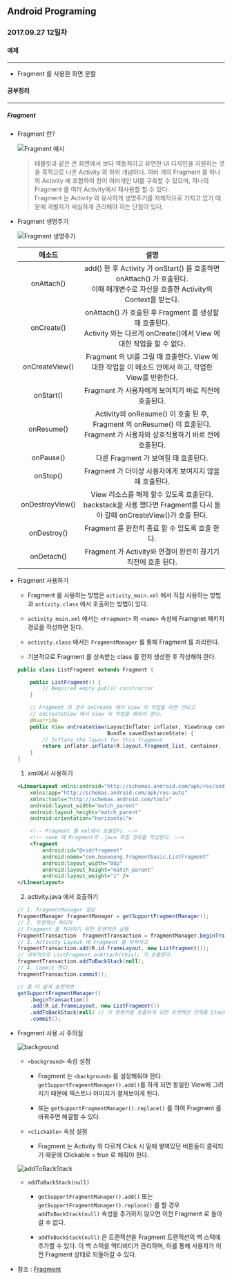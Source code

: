 Android Programing
----------------------------------------------------
### 2017.09.27 12일차

#### 예제
____________________________________________________

- Fragment 를 사용한 화면 분할

#### 공부정리
____________________________________________________

##### __Fragment__

- Fragment 란?

  ![Fragment 예시](https://github.com/Hooooong/DAY18_Fragment/blob/master/image/fragments.png)

  > 태블릿과 같은 큰 화면에서 보다 역동적이고 유연한 UI 디자인을 지원하는 것을 목적으로 나온 Activity 의 하위 개념이다. 여러 개의 Fragment 를 하나의 Activity 에 조합하여 창이 여러개인 UI를 구축할 수 있으며, 하나의 Fragment 를 여러 Activity에서 재사용할 할 수 있다.<br>
  > Fragment 는 Activity 와 유사하게 생명주기를 자체적으로 가지고 있기 때문에 개발자가 세심하게 관리해야 하는 단점이 있다.

- Fragment 생명주기

  ![Fragment 생명주기](https://github.com/Hooooong/DAY18_Fragment/blob/master/image/fragment_lifecycle.png)

  메소드 | 설명
  :----: | :----:
  onAttach() | add() 한 후 Activity 가 onStart() 를 호출하면 onAttach() 가 호출된다.<br>이때 매개변수로 자신을 호출한 Activity의 Context를 받는다.
  onCreate() | onAttach() 가 호출된 후 Fragment 를 생성할 때 호출된다. <br>Activity 와는 다르게 onCreate()에서 View 에 대한 작업을 할 수 없다.
  onCreateView() | Fragment 의 UI를 그릴 때 호출한다. View 에 대한 작업을 이 메소드 안에서 하고, 작업한 View를 반환한다.
  onStart() | Fragment 가 사용자에게 보여지기 바로 직전에 호출된다.
  onResume() | Activity의 onResume() 이 호출 된 후, Fragment 의 onResume() 이 호출된다.<br>Fragment 가 사용자와 상호작용하기 바로 전에 호출된다.
  onPause() | 다른 Fragment 가 보여질 때 호출된다.
  onStop() | Fragment 가 더이상 사용자에게 보여지지 않을 때 호출된다.
  onDestroyView() | View 리소스를 해제 할수 있도록 호출된다.<br>backstack을 사용 했다면 Fragment를 다시 돌아 갈때 onCreateView()가 호출 된다.
  onDestroy() | Fragment 를 완전히 종료 할 수 있도록 호출 한다.
  onDetach() | Fragment 가 Activity와 연결이 완전히 끊기기 직전에 호출 된다.

- Fragment 사용하기

  - Fragment 를 사용하는 방법은 `activity_main.xml` 에서 직접 사용하는 방법과 `activity.class` 에서 호출하는 방법이 있다.

  - `activity_main.xml` 에서는 `<Fragment>` 의 `<name>` 속성에 Framgnet 패키지 경로를 작성하면 된다.

  - `activity.class` 에서는 `FragmentManager` 를 통해 Fragment 를 처리한다.

  - 기본적으로 Fragment 를 상속받는 class 를 먼저 생성한 후 작성해야 한다.

  ```java
  public class ListFragment extends Fragment {

      public ListFragment() {
          // Required empty public constructor
      }

      // Fragment 의 경우 onCreate 에서 View 의 작업을 하면 안되고
      // onCreateView 에서 View 의 작업을 해줘야 한다.
      @Override
      public View onCreateView(LayoutInflater inflater, ViewGroup container,
                               Bundle savedInstanceState) {
          // Inflate the layout for this fragment
          return inflater.inflate(R.layout.fragment_list, container, false);
      }
  }
  ```

  1. xml에서 사용하기

  ```xml
  <LinearLayout xmlns:android="http://schemas.android.com/apk/res/android"
      xmlns:app="http://schemas.android.com/apk/res-auto"
      xmlns:tools="http://schemas.android.com/tools"
      android:layout_width="match_parent"
      android:layout_height="match_parent"
      android:orientation="horizontal">

      <!-- Fragment 를 xml에서 호출한다. -->
      <!-- name 에 Fragment의 .java 파일 경로를 작성한다. -->
      <fragment
          android:id="@+id/fragment"
          android:name="com.hooooong.fragmentbasic.ListFragment"
          android:layout_width="0dp"
          android:layout_height="match_parent"
          android:layout_weight="1" />
  </LinearLayout>
  ```

  2. activity.java 에서 호출하기

    ```java
    // 1. FragmentManager 생성
    FragmentManager fragmentManager = getSupportFragmentManager();
    // 2. 트랜잭션 처리자
    // Fragment 를 처리하기 위한 트렌잭션 실행
    FragmentTransaction  fragmentTransaction = fragmentManager.beginTransaction();
    // 3. Activity Layout 에 Fragment 를 부착하고
    fragmentTransaction.add(R.id.frameLayout, new ListFragment());
    // 내부적으로 ListFragment.onAttach(this); 가 호출된다.
    fragmentTransaction.addToBackStack(null);
    // 4. Commit 한다.
    fragmentTransaction.commit();

    // 좀 더 쉽게 표현하면
    getSupportFragmentManager()
        .beginTransaction()
        .add(R.id.frameLayout, new ListFragment())
        .addToBackStack(null) // 이 명령어를 호출하게 되면 트랜잭션 전체를 Stack 에 담는다.
        .commit();
    ```

- Fragment 사용 시 주의점

  ![background](https://github.com/Hooooong/DAY18_Fragment/blob/master/image/background.gif)

  - `<background>` 속성 설정

    - Fragment 는 `<background>` 를 설정해줘야 한다. `getSupportFragmentManager().add()`를 하게 되면 동일한 View에 그려지기 때문에 텍스트나 이미지가 곂쳐보이게 된다.

    - 또는 `getSupportFragmentManager().replace()` 를 하여 Fragment 를 바꿔주면 해결할 수 있다.

  - `<clickable>` 속성 설정

    - Fragment 는 Activity 와 다르게 Click 시 밑에 쌓여있던 버튼들이 클릭되기 때문에 Clickable = true 로 해줘야 한다.

  ![addToBackStack](https://github.com/Hooooong/DAY18_Fragment/blob/master/image/addToBackStack.gif)

  - `addToBackStack(null)`

    - `getSupportFragmentManager().add()` 또는 `getSupportFragmentManager().replace()` 를 할 경우 `addToBackStack(null)` 속성을 추가하지 않으면 이전 Fragment 로 돌아갈 수 없다.

    - `addToBackStack(null)` 은 트랜잭션을 Fragment 트랜잭션의 백 스택에 추가할 수 있다. 이 백 스택을 액티비티가 관리하며, 이를 통해 사용자가 이전 Fragment 상태로 되돌아갈 수 있다.

- 참조 : [Fragment](https://developer.android.com/guide/components/fragments.html?hl=ko)
